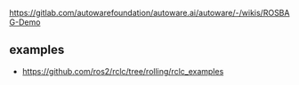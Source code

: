 https://gitlab.com/autowarefoundation/autoware.ai/autoware/-/wikis/ROSBAG-Demo

## examples

- https://github.com/ros2/rclc/tree/rolling/rclc_examples

